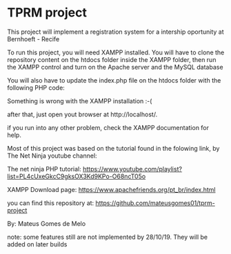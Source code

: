 # TPRM project
 This project will implement a registration system for a intership oportunity at Bernhoeft - Recife
 
 To run this project, you will need XAMPP installed. You will have to clone the repository content on the htdocs folder inside the XAMPP folder, then run the XAMPP control and turn on the Apache server and the MySQL database

 You will also have to update the index.php file on the htdocs folder with the following PHP code:

 <?php
	if (!empty($_SERVER['HTTPS']) && ('on' == $_SERVER['HTTPS'])) {
		$uri = 'https://';
	} else {
		$uri = 'http://';
	}
	$uri .= $_SERVER['HTTP_HOST'];
	header('Location: '.$uri.'/tprm-project/pages/register.php');
	exit;
 ?>
 Something is wrong with the XAMPP installation :-(

 after that, just open yout browser at http://localhost/.

 if you run into any other problem, check the XAMPP documentation for help.
 
 Most of this project was based on the tutorial found in the folowing link, by The Net Ninja youtube channel:
 
 The net ninja PHP tutorial: 
 https://www.youtube.com/playlist?list=PL4cUxeGkcC9gksOX3Kd9KPo-O68ncT05o

 XAMPP Download page:
 https://www.apachefriends.org/pt_br/index.html

 you can find this repository at:
 https://github.com/mateusgomes01/tprm-project

 By: Mateus Gomes de Melo

 note: some features still are not implemented by 28/10/19. They will be added on later builds
